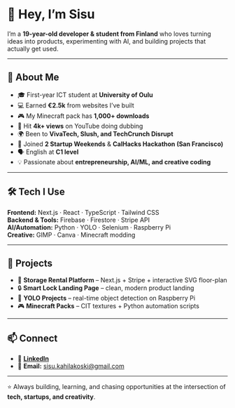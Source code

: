 # 👋 Hey, I’m Sisu  

I’m a **19-year-old developer & student from Finland** who loves turning ideas into products, experimenting with AI, and building projects that actually get used.  

---

## 🌟 About Me  

- 🎓 First-year ICT student at **University of Oulu**  
- 💻 Earned **€2.5k** from websites I’ve built  
- 🎮 My Minecraft pack has **1,000+ downloads**  
- 🎤 Hit **4k+ views** on YouTube doing dubbing  
- 🌍 Been to **VivaTech, Slush, and TechCrunch Disrupt**  
- 🚀 Joined **2 Startup Weekends** & **CalHacks Hackathon (San Francisco)**  
- 🗣️ English at **C1 level**  
- 💡 Passionate about **entrepreneurship, AI/ML, and creative coding**  

---

## 🛠️ Tech I Use  

**Frontend:** Next.js · React · TypeScript · Tailwind CSS  
**Backend & Tools:** Firebase · Firestore · Stripe API  
**AI/Automation:** Python · YOLO · Selenium · Raspberry Pi  
**Creative:** GIMP · Canva · Minecraft modding  

---

## 🚀 Projects  

- 🏢 **Storage Rental Platform** – Next.js + Stripe + interactive SVG floor-plan  
- 🔒 **Smart Lock Landing Page** – clean, modern product landing  
- 🧠 **YOLO Projects** – real-time object detection on Raspberry Pi  
- 🎮 **Minecraft Packs** – CIT textures + Python automation scripts  

---

## 📫 Connect  

- 💼 [**LinkedIn**](https://www.linkedin.com/in/sisu-kahilakoski-0226a1369/)  
- 📧 **Email:** sisu.kahilakoski@gmail.com  

---

⭐ Always building, learning, and chasing opportunities at the intersection of **tech, startups, and creativity**.  
